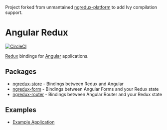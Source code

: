 Project forked from unmantained [ngredux-platform](https://github.com/angular-redux/platform) to add Ivy compilation support.

# Angular Redux

[![CircleCI](https://circleci.com/gh/angular-redux/platform/tree/master.svg?style=svg)](https://circleci.com/gh/angular-redux/platform/tree/master)

[Redux](https://redux.js.org/) bindings for [Angular](https://angular.io/) applications.

## Packages

- [ngredux-store](packages/store) - Bindings between Redux and Angular
- [ngredux-form](packages/form) - Bindings between Angular Forms and your Redux state
- [ngredux-router](packages/router) - Bindings between Angular Router and your Redux state

## Examples

- [Example Application](https://github.com/angular-redux/platform/blob/master/packages/example-app)
